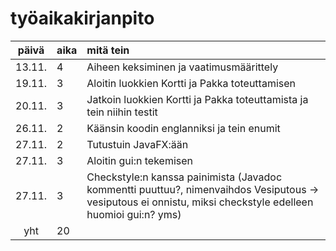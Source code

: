 # työaikakirjanpito

| päivä | aika | mitä tein  |
| :----:|:-----| :-----|
| 13.11. | 4    | Aiheen keksiminen ja vaatimusmäärittely |
| 19.11. | 3    | Aloitin luokkien Kortti ja Pakka toteuttamisen |
| 20.11. | 3    | Jatkoin luokkien Kortti ja Pakka toteuttamista ja tein niihin testit |
| 26.11. | 2    | Käänsin koodin englanniksi ja tein enumit |
| 27.11. | 2    | Tutustuin JavaFX:ään |
| 27.11. | 3    | Aloitin gui:n tekemisen |
| 27.11. | 3    | Checkstyle:n kanssa painimista (Javadoc kommentti puuttuu?, nimenvaihdos Vesiputous -> vesiputous ei onnistu, miksi checkstyle edelleen huomioi gui:n? yms) |
| yht   | 20   | | 

